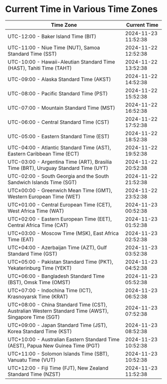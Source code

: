 # Current Time in Various Time Zones

| Time Zone | Current Time |
|-----------|--------------|
| UTC-12:00 - Baker Island Time (BIT) | 2024-11-23 11:52:38 |
| UTC-11:00 - Niue Time (NUT), Samoa Standard Time (SST) | 2024-11-22 12:52:38 |
| UTC-10:00 - Hawaii-Aleutian Standard Time (HAST), Tahiti Time (TAHT) | 2024-11-22 13:52:38 |
| UTC-09:00 - Alaska Standard Time (AKST) | 2024-11-22 14:52:38 |
| UTC-08:00 - Pacific Standard Time (PST) | 2024-11-22 15:52:38 |
| UTC-07:00 - Mountain Standard Time (MST) | 2024-11-22 16:52:38 |
| UTC-06:00 - Central Standard Time (CST) | 2024-11-22 17:52:38 |
| UTC-05:00 - Eastern Standard Time (EST) | 2024-11-22 18:52:38 |
| UTC-04:00 - Atlantic Standard Time (AST), Eastern Caribbean Time (ECT) | 2024-11-22 19:52:38 |
| UTC-03:00 - Argentina Time (ART), Brasília Time (BRT), Uruguay Standard Time (UYT) | 2024-11-22 20:52:38 |
| UTC-02:00 - South Georgia and the South Sandwich Islands Time (SGT) | 2024-11-22 21:52:38 |
| UTC±00:00 - Greenwich Mean Time (GMT), Western European Time (WET) | 2024-11-22 23:52:38 |
| UTC+01:00 - Central European Time (CET), West Africa Time (WAT) | 2024-11-23 00:52:38 |
| UTC+02:00 - Eastern European Time (EET), Central Africa Time (CAT) | 2024-11-23 01:52:38 |
| UTC+03:00 - Moscow Time (MSK), East Africa Time (EAT) | 2024-11-23 02:52:38 |
| UTC+04:00 - Azerbaijan Time (AZT), Gulf Standard Time (GST) | 2024-11-23 03:52:38 |
| UTC+05:00 - Pakistan Standard Time (PKT), Yekaterinburg Time (YEKT) | 2024-11-23 04:52:38 |
| UTC+06:00 - Bangladesh Standard Time (BST), Omsk Time (OMST) | 2024-11-23 05:52:38 |
| UTC+07:00 - Indochina Time (ICT), Krasnoyarsk Time (KRAT) | 2024-11-23 06:52:38 |
| UTC+08:00 - China Standard Time (CST), Australian Western Standard Time (AWST), Singapore Time (SGT) | 2024-11-23 07:52:38 |
| UTC+09:00 - Japan Standard Time (JST), Korea Standard Time (KST) | 2024-11-23 08:52:38 |
| UTC+10:00 - Australian Eastern Standard Time (AEST), Papua New Guinea Time (PGT) | 2024-11-23 10:52:38 |
| UTC+11:00 - Solomon Islands Time (SBT), Vanuatu Time (VUT) | 2024-11-23 10:52:38 |
| UTC+12:00 - Fiji Time (FJT), New Zealand Standard Time (NZST) | 2024-11-23 11:52:38 |
